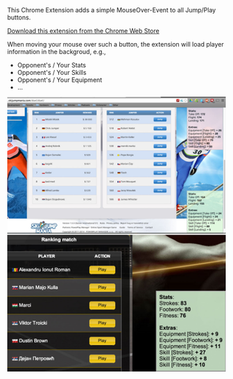 This Chrome Extension adds a simple MouseOver-Event to all Jump/Play buttons. 

[Download this extension from the Chrome Web Store](https://chrome.google.com/webstore/detail/ppm-background-info/igfkpefnedpkkcdgpmnlmbnnblooihck "Download from Chrome Web Store")

When moving your mouse over such a button, the extension will load player information in the backgroud, e.g., 

* Opponent's / Your Stats
* Opponent's / Your Skills
* Opponent's / Your Equipment
* ...

![alt tag](store-resources/screenshot_sjm.jpg)
![alt tag](store-resources/screenshot_td.jpg)
